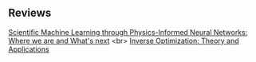 
## Reviews
[Scientific Machine Learning through Physics-Informed Neural Networks: Where we are and What's next]([https://ojmo.centre-mersenne.org/item/10.5802/ojmo.15.pdf](https://arxiv.org/abs/2201.05624)) <br>
[Inverse Optimization: Theory and Applications](https://arxiv.org/pdf/2109.03920.pdf) <br>

